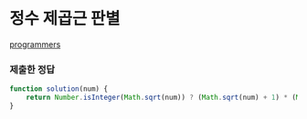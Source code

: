 # 정수 제곱근 판별

[programmers](https://programmers.co.kr/learn/courses/30/lessons/12934)

### 제출한 정답
```js
function solution(num) {
    return Number.isInteger(Math.sqrt(num)) ? (Math.sqrt(num) + 1) * (Math.sqrt(num) + 1) : -1;
}
```